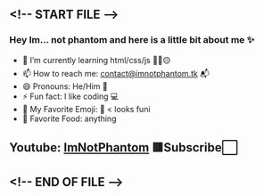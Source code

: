 ## \<!-- START FILE -->
### Hey Im... not phantom and here is a little bit about me ✨

- 🌱 I’m currently learning html/css/js 🔴🔵🟡
- 📫 How to reach me: contact@imnotphantom.tk 📬
- 😄 Pronouns: He/Him 👾
- ⚡ Fun fact: I like coding 💻
- 📝 My Favorite Emoji: 👺 < looks funi
- 🍝 Favorite Food: anything

## Youtube: [ImNotPhantom](https://youtube.com/c/ImNotPhantom) 🟥Subscribe⬜
## \<!-- END OF FILE -->

